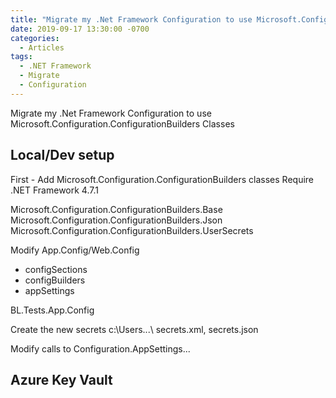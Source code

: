```yaml
---
title: "Migrate my .Net Framework Configuration to use Microsoft.Configuration.ConfigurationBuilders Classes"
date: 2019-09-17 13:30:00 -0700
categories:
  - Articles
tags:
  - .NET Framework
  - Migrate
  - Configuration
---
```

Migrate my .Net Framework Configuration to use Microsoft.Configuration.ConfigurationBuilders Classes

## Local/Dev setup

First - Add Microsoft.Configuration.ConfigurationBuilders classes
Require .NET Framework 4.7.1

Microsoft.Configuration.ConfigurationBuilders.Base
Microsoft.Configuration.ConfigurationBuilders.Json
Microsoft.Configuration.ConfigurationBuilders.UserSecrets

Modify App.Config/Web.Config

- configSections
- configBuilders
- appSettings

BL.Tests.App.Config

Create the new secrets
c:\Users\...\ secrets.xml, secrets.json

Modify calls to Configuration.AppSettings...

## Azure Key Vault



